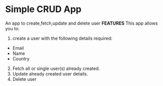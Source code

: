 # Simple CRUD App

An app to create,fetch,update and delete user
**FEATURES**
This app allows you to:

1. create a user with the following details required:

- Email
- Name
- Country

2. Fetch all or single user(s) already created.
3. Update already created user details.
4. Delete user
